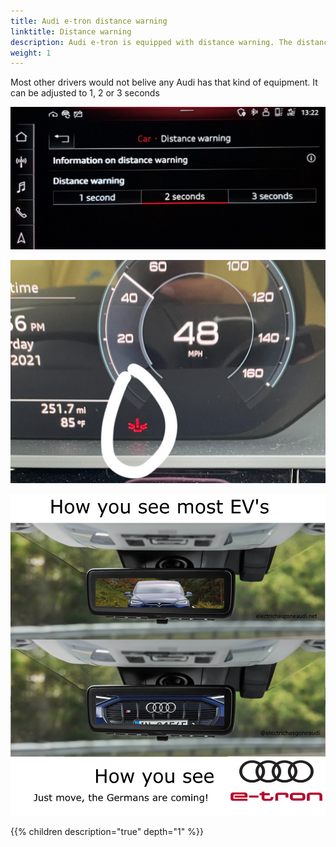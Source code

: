 ```yaml
---
title: Audi e-tron distance warning
linktitle: Distance warning
description: Audi e-tron is equipped with distance warning. The distance warning warns you when you are driving to close to the car in front of you.
weight: 1
---
```


Most other drivers would not belive any Audi has that kind of equipment. It can be adjusted to 1, 2 or 3 seconds

![Distance adjustment](distanceadjustment.jpg "You can adjust how close you need to drive to be warned in MMI")

![Distance warning](distancewarning.jpg "A common sight for Audi drivers that make them wonder")

![What other see](howothersee.jpg "How other sees Audi drivers")


{{% children description="true" depth="1" %}}
